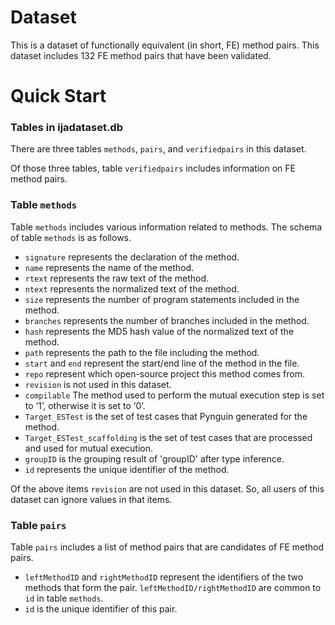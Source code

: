 # Dataset

This is a dataset of functionally equivalent (in short, FE) method pairs. This dataset includes 132 FE method pairs that have been validated.

# Quick Start

### Tables in ijadataset.db

There are three tables `methods`, `pairs`, and `verifiedpairs` in this dataset.

Of those three tables, table `verifiedpairs` includes information on FE method pairs.

### Table `methods`

Table `methods` includes various information related to methods.
The schema of table `methods` is as follows.

- `signature` represents the declaration of the method.
- `name` represents the name of the method.
- `rtext` represents the raw text of the method.
- `ntext` represents the normalized text of the method.
- `size` represents the number of program statements included in the method.
- `branches` represents the number of branches included in the method.
- `hash` represents the MD5 hash value of the normalized text of the method.
- `path` represents the path to the file including the method.
- `start` and `end` represent the start/end line of the method in the file.
- `repo` represent which open-source project this method comes from.
- `revision` is not used in this dataset.
- `compilable` The method used to perform the mutual execution step is set to ‘1’, otherwise it is set to ‘0’.
- `Target_ESTest` is the set of test cases that Pynguin generated for the method.
- `Target_ESTest_scaffolding` is the set of test cases that are processed and used for mutual execution.
- `groupID` is the grouping result of 'groupID' after type inference.
- `id` represents the unique identifier of the method.

Of the above items `revision` are not used in this dataset.
So, all users of this dataset can ignore values in that items.


### Table `pairs`

Table `pairs` includes a list of method pairs that are candidates of FE method pairs.


- `leftMethodID` and `rightMethodID` represent the identifiers of the two methods that form the pair. `leftMethodID/rightMethodID` are common to `id` in table `methods`.
- `id` is the unique identifier of this pair.


